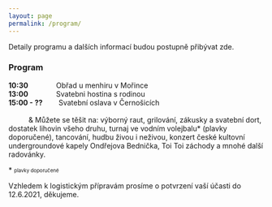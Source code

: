```yaml
---
layout: page
permalink: /program/
---
```


Detaily programu a dalších informací budou postupně přibývat zde.

### Program
**10:30** &nbsp;&nbsp;&nbsp;&nbsp;&nbsp;&nbsp;&nbsp;&nbsp;&nbsp;&nbsp;&nbsp;&nbsp; Obřad u menhiru v Mořince<br/>
**13:00** &nbsp;&nbsp;&nbsp;&nbsp;&nbsp;&nbsp;&nbsp;&nbsp;&nbsp;&nbsp;&nbsp;&nbsp; Svatebni hostina s rodinou <br/>
**15:00 - ??** &nbsp;&nbsp;&nbsp;&nbsp;&nbsp;&nbsp; Svatební oslava v Černošicích <br/>
<br/>
&nbsp;&nbsp;&nbsp;&nbsp;&nbsp;&nbsp;&nbsp;&nbsp;&nbsp;&nbsp;& Můžete se těšit na: výborný raut, grilování, zákusky a svatební dort, dostatek lihovin všeho druhu, turnaj ve vodním volejbalu\* (plavky doporučené), tancování, hudbu živou i neživou, konzert české kultovní undergroundové kapely Ondřejova Bednička, Toi Toi záchody a mnohé další radovánky.<br/>


\* <sub><sup>plavky doporučené</sup></sub>

Vzhledem k logistickým přípravám prosíme o potvrzení vaší účasti do 12.6.2021, děkujeme.
